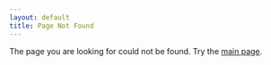 ```yaml
---
layout: default
title: Page Not Found
---
```

The page you are looking for could not be found.  Try the [main page](/).

